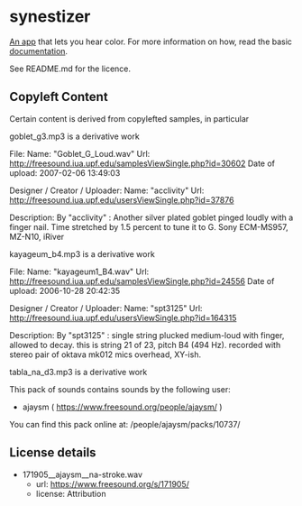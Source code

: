 # synestizer

[An app](https://github.com/synestize/synestizer/) that lets you hear color.
For more information on how, read the basic [documentation](https://synestize.github.io/synestizer/).

See README.md for the licence.

## Copyleft Content

Certain content is derived from copylefted samples, in particular

goblet_g3.mp3 is a derivative work

File:
	Name: "Goblet_G_Loud.wav"
	Url: http://freesound.iua.upf.edu/samplesViewSingle.php?id=30602
	Date of upload: 2007-02-06 13:49:03

Designer / Creator / Uploader:
	Name: "acclivity"
	Url: http://freesound.iua.upf.edu/usersViewSingle.php?id=37876

Description:
	By "acclivity" : Another silver plated goblet pinged loudly with a finger nail. Time stretched by 1.5 percent to tune it to G. Sony ECM-MS957, MZ-N10, iRiver


kayageum_b4.mp3 is a derivative work

File:
	Name: "kayageum1_B4.wav"
	Url: http://freesound.iua.upf.edu/samplesViewSingle.php?id=24556
	Date of upload: 2006-10-28 20:42:35

Designer / Creator / Uploader:
	Name: "spt3125"
	Url: http://freesound.iua.upf.edu/usersViewSingle.php?id=164315

Description:
	By "spt3125" : single string plucked medium-loud with finger, allowed to decay.  this is string 21 of 23, pitch B4 (494 Hz).
recorded with stereo pair of oktava mk012 mics overhead, XY-ish.

tabla_na_d3.mp3 is a derivative work

This pack of sounds contains sounds by the following user:
 - ajaysm ( https://www.freesound.org/people/ajaysm/ )

You can find this pack online at: /people/ajaysm/packs/10737/

License details
---------------

  * 171905__ajaysm__na-stroke.wav
    * url: https://www.freesound.org/s/171905/
    * license: Attribution
